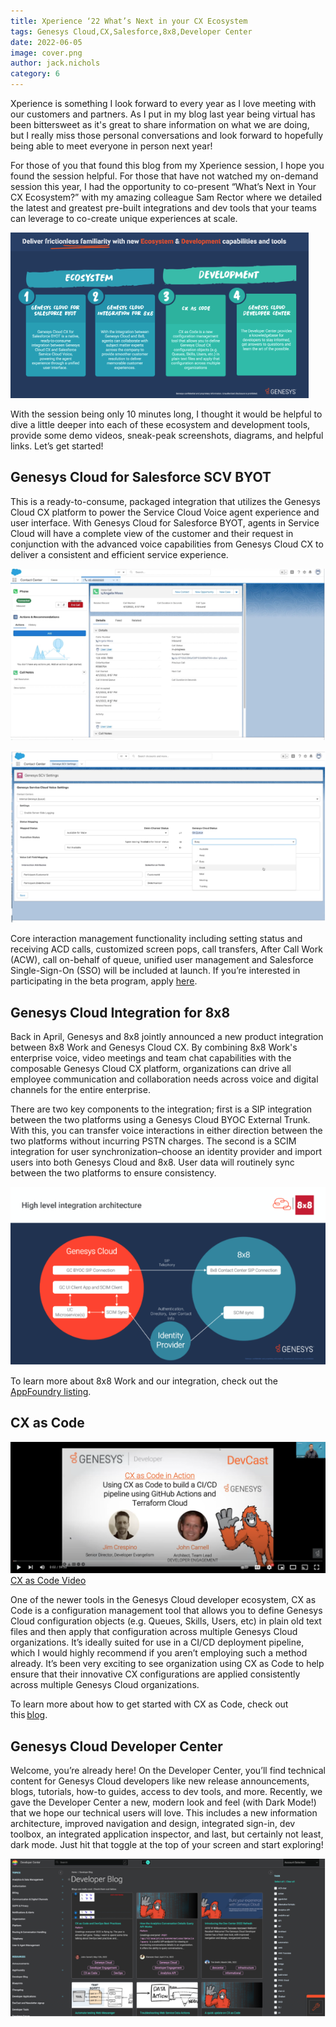 ```yaml
---
title: Xperience ‘22 What’s Next in your CX Ecosystem 
tags: Genesys Cloud,CX,Salesforce,8x8,Developer Center
date: 2022-06-05
image: cover.png
author: jack.nichols
category: 6
---
```


Xperience is something I look forward to every year as I love meeting with our customers and partners. As I put in my blog last year being virtual has been bittersweet as it's great to share information on what we are doing, but I really miss those personal conversations and look forward to hopefully being able to meet everyone in person next year! 

For those of you that found this blog from my Xperience session, I hope you found the session helpful. For those that have not watched my on-demand session this year, I had the opportunity to co-present “What’s Next in Your CX Ecosystem?” with my amazing colleague Sam Rector where we detailed the latest and greatest pre-built integrations and dev tools that your teams can leverage to co-create unique experiences at scale. 

![CX Ecosystem](cx-ecosystem.png "CX Ecosystem")

With the session being only 10 minutes long, I thought it would be helpful to dive a little deeper into each of these ecosystem and development tools, provide some demo videos, sneak-peak screenshots, diagrams, and helpful links. Let’s get started! 

## Genesys Cloud for Salesforce SCV BYOT 

This is a ready-to-consume, packaged integration that utilizes the Genesys Cloud CX platform to power the Service Cloud Voice agent experience and user interface. With Genesys Cloud for Salesforce BYOT, agents in Service Cloud will have a complete view of the customer and their request in conjunction with the advanced voice capabilities from Genesys Cloud CX to deliver a consistent and efficient service experience. 

![Integrated Call Controls and Customer Data](integrated_call_controls.png "Integrated Call Controls and Customer Data")


![Presence and Field Mapping](presence_and_field_mapping.png "Presence and Field Mapping")

Core interaction management functionality including setting status and receiving ACD calls, customized screen pops, call transfers, After Call Work (ACW), call on-behalf of queue, unified user management and Salesforce Single-Sign-On (SSO) will be included at launch. If you’re interested in participating in the beta program, apply [here](https://forms.office.com/pages/responsepage.aspx?id=nOZceM-Qx02ogurzEtHRXXSwA6VEC1xJjOIycYysvt5UQzFDUEM5TE5POU0wQks2STBVMjhDNzNMNy4u).

## Genesys Cloud Integration for 8x8 
Back in April, Genesys and 8x8 jointly announced a new product integration between 8x8 Work and Genesys Cloud CX. By combining 8x8 Work's enterprise voice, video meetings and team chat capabilities with the composable Genesys Cloud CX platform, organizations can drive all employee communication and collaboration needs across voice and digital channels for the entire enterprise.  

There are two key components to the integration; first is a SIP integration between the two platforms using a Genesys Cloud BYOC External Trunk. With this, you can transfer voice interactions in either direction between the two platforms without incurring PSTN charges. The second is a SCIM integration for user synchronization–choose an identity provider and import users into both Genesys Cloud and 8x8. User data will routinely sync between the two platforms to ensure consistency.   

![8 by 8 High Level Integration Architect](8by8.png "8 by 8 High Level Integration Architect")

To learn more about 8x8 Work and our integration, check out the [AppFoundry listing](https://appfoundry.genesys.com/filter/genesyscloud/listing/9fe7898a-c518-4ce6-9cce-862a9a8a29b6). 


## CX as Code 
![CX as Code](cxascode.png "CX as Code")
[CX as Code Video](https://www.youtube.com/watch?v=cFNI-lOHaBI&ab_channel=GenesysCommunity)

One of the newer tools in the Genesys Cloud developer ecosystem, CX as Code is a configuration management tool that allows you to define Genesys Cloud configuration objects (e.g. Queues, Skills, Users, etc) in plain old text files and then apply that configuration across multiple Genesys Cloud organizations. It’s ideally suited for use in a CI/CD deployment pipeline, which I would highly recommend if you aren’t employing such a method already. It’s been very exciting to see organization using CX as Code to help ensure that their innovative CX configurations are applied consistently across multiple Genesys Cloud organizations.  

To learn more about how to get started with CX as Code, check out this [blog](/blog/2021-04-16-cx-as-code/). 

## Genesys Cloud Developer Center 
Welcome, you’re already here! On the Developer Center, you’ll find technical content for Genesys Cloud developers like new release announcements, blogs, tutorials, how-to guides, access to dev tools, and more. Recently, we gave the Developer Center a new, modern look and feel (with Dark Mode!) that we hope our technical users will love. This includes a new information architecture, improved navigation and design, integrated sign-in, dev toolbox, an integrated application inspector, and last, but certainly not least, dark mode. Just hit that toggle at the top of your screen and start exploring!  

![Dev Center 2022](devcenter.png "Dev Center")